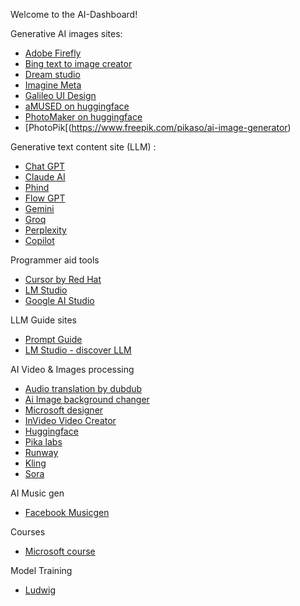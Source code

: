 Welcome to the AI-Dashboard!

Generative AI images sites:
* [Adobe Firefly](https://firefly.adobe.com/generate/)
* [Bing text to image creator](https://www.bing.com/create)
* [Dream studio](https://dreamstudio.ai/generate)
* [Imagine Meta](https://imagine.meta.com/)
* [Galileo UI Design](https://www.usegalileo.ai/explore)
* [aMUSED on huggingface](https://huggingface.co/blog/amused)
* [PhotoMaker on huggingface](https://huggingface.co/spaces/TencentARC/PhotoMaker)
* [PhotoPik[(https://www.freepik.com/pikaso/ai-image-generator)

Generative text content site (LLM) :
* [Chat GPT](https://chat.openai.com/)
* [Claude AI ](https://claude.ai/)
* [Phind](https://www.phind.com/)
* [Flow GPT](https://flowgpt.com/chat)
* [Gemini](https://gemini.google.com)
* [Groq](https://groq.com/)
* [Perplexity](https://www.perplexity.ai/)
* [Copilot](https://copilot.microsoft.com/)

Programmer aid tools
* [Cursor by Red Hat](https://cursor.sh/)
* [LM Studio](https://lmstudio.ai/)
* [Google AI Studio](https://aistudio.google.com/app/prompts/new_chat?utm_source=gais&utm_medium=email&utm_campaign=flash_may)

LLM Guide sites
* [Prompt Guide](https://www.promptingguide.ai/)
* [LM Studio - discover LLM](https://lmstudio.ai/)


AI Video & Images processing
* [Audio translation by dubdub](https://www.dubdub.ai/)
* [Ai Image background changer](https://imgcreator.zmo.ai/tools/background-changer)
* [Microsoft designer](https://designer.microsoft.com/)
* [InVideo Video Creator](https://ai.invideo.io/)
* [Huggingface](https://huggingface.co/spaces/PAIR/Text2Video-Zero)
* [Pika labs](https://pika.art/) 
* [Runway](https://runwayml.com/)
* [Kling](https://klingai.com/)
* [Sora](https://openai.com/sora/)

AI Music gen
* [Facebook Musicgen](https://huggingface.co/spaces/facebook/MusicGen)

Courses 
* [Microsoft course](https://microsoft.github.io/AI-For-Beginners/)

Model Training 
* [Ludwig](https://ludwig.ai/0.4/)
